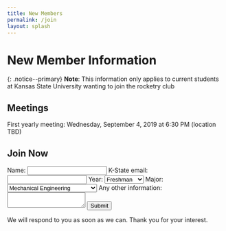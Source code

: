 ```yaml
---
title: New Members
permalink: /join
layout: splash
---
```


New Member Information
======

{: .notice--primary}
**Note**:
This information only applies to current students at Kansas State University wanting to join the rocketry club

Meetings
------

First yearly meeting: Wednesday, September 4, 2019 at 6:30 PM (location TBD)

Join Now
------

<form action="https://formspree.io/ffaero@ffaero.com" method="POST">
    <label for="Name">Name:</label>
    <input type="text" name="Name" />
    <label for="_replyto">K-State email:</label>
    <input type="email" name="_replyto" />
    <label for="Year">Year:</label>
    <select name="Year">
        <option value="Freshman">Freshman</option>
        <option value="Sophomore">Sophomore</option>
        <option value="Junior">Junior</option>
        <option value="Senior">Senior</option>
    </select>
    <label for="Major">Major:</label>
    <select name="Major">
        <option value="Mechanical">Mechanical Engineering</option>
        <option value="Electrical">Electrical Engineering</option>
        <option value="Computer Engineering">Computer Engineering</option>
        <option value="Computer Science">Computer Science</option>
        <option value="Physics">Physics</option>
        <option value="Math">Math</option>
        <option value="Architectural Engineering">Architectural Engineering</option>
        <option value="Biological Systems Engineering">Biological Systems Engineering</option>
        <option value="Biomedical Engineering">Biomedical Engineering</option>
        <option value="Chemical Engineering">Chemical Engineering</option>
        <option value="Civil Engineering">Civil Engineering</option>
        <option value="Environmental Engineering">Environmental Engineering</option>
        <option value="Industrial Engineering">Industrial Engineering</option>
        <option value="Other">Other</option>
    </select>
    <label for="message">Any other information:</label>
    <textarea name="message"></textarea>
    <button type="submit" class="btn btn--primary">Submit</button>
    <p>
        We will respond to you as soon as we can.
        Thank you for your interest.
    </p>
</form>
